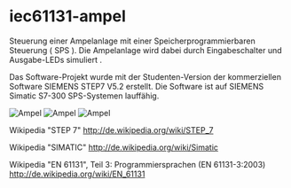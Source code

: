 # iec61131-ampel
Steuerung einer Ampelanlage mit einer Speicherprogrammierbaren Steuerung ( SPS ). Die Ampelanlage wird dabei durch Eingabeschalter und Ausgabe-LEDs simuliert .

Das Software-Projekt wurde mit der Studenten-Version der kommerziellen Software SIEMENS STEP7 V5.2 erstellt. Die Software ist auf SIEMENS Simatic S7-300 SPS-Systemen lauffähig.

![Ampel](/doc/images/ampel01.png "Ampel") 
![Ampel](/doc/images/ampel02.png "Ampel") 
![Ampel](/doc/images/ampel03.png "Ampel") 

Wikipedia "STEP 7"
http://de.wikipedia.org/wiki/STEP_7

Wikipedia "SIMATIC"
http://de.wikipedia.org/wiki/Simatic

Wikipedia "EN 61131", Teil 3: Programmiersprachen (EN 61131-3:2003)
http://de.wikipedia.org/wiki/EN_61131

